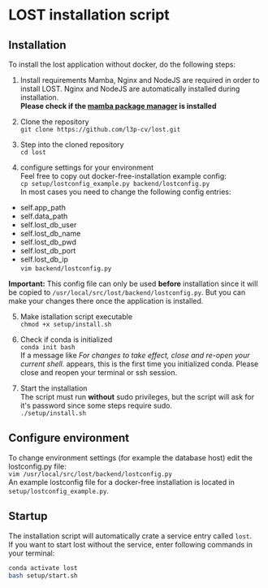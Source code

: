 # LOST installation script

## Installation

To install the lost application without docker, do the following steps:  

1. Install requirements
Mamba, Nginx and NodeJS are required in order to install LOST. Nginx and NodeJS are automatically installed during installation.  
**Please check if the [mamba package manager](https://github.com/mamba-org/mamba) is installed**

2. Clone the repository  
`git clone https://github.com/l3p-cv/lost.git`

3. Step into the cloned repository  
`cd lost`

4. configure settings for your environment  
Feel free to copy out docker-free-installation example config:  
`cp setup/lostconfig_example.py backend/lostconfig.py`  
In most cases you need to change the following config entries:  
- self.app_path
- self.data_path
- self.lost_db_user
- self.lost_db_name
- self.lost_db_pwd
- self.lost_db_port
- self.lost_db_ip  
`vim backend/lostconfig.py`

**Important:** This config file can only be used **before** installation since it will be copied to `/usr/local/src/lost/backend/lostconfig.py`. But you can make your changes there once the application is installed.

5. Make istallation script executable  
`chmod +x setup/install.sh`

6. Check if conda is initialized  
`conda init bash`  
If a message like *For changes to take effect, close and re-open your current shell.* appears, this is the first time you initialized conda. Please close and reopen your terminal or ssh session.

7. Start the installation  
The script must run **without** sudo privileges, but the script will ask for it's password since some steps require sudo.  
`./setup/install.sh`

## Configure environment

To change environment settings (for example the database host) edit the lostconfig.py file:  
`vim /usr/local/src/lost/backend/lostconfig.py`  
An example lostconfig file for a docker-free installation is located in `setup/lostconfig_example.py`.


## Startup
The installation script will automatically crate a service entry called `lost`.  
If you want to start lost without the service, enter following commands in your terminal:  
```bash
conda activate lost
bash setup/start.sh
```
